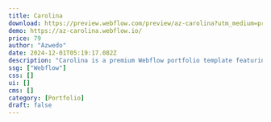 ```yaml
---
title: Carolina
download: https://preview.webflow.com/preview/az-carolina?utm_medium=preview_link&utm_source=designer&utm_content=az-carolina&preview=8ace4d0401f8f4d8272c990add1175e1&locale=en&workflow=preview
demo: https://az-carolina.webflow.io/
price: 79
author: "Azwedo"
date: 2024-12-01T05:19:17.082Z
description: "Carolina is a premium Webflow portfolio template featuring big fonts, light animations, and a well-structured CMS. Perfect for creatives, it offers effortless customization, creating a stylish and professional online presence."
ssg: ["Webflow"]
css: []
ui: []
cms: []
category: [Portfolio]
draft: false
---
```

